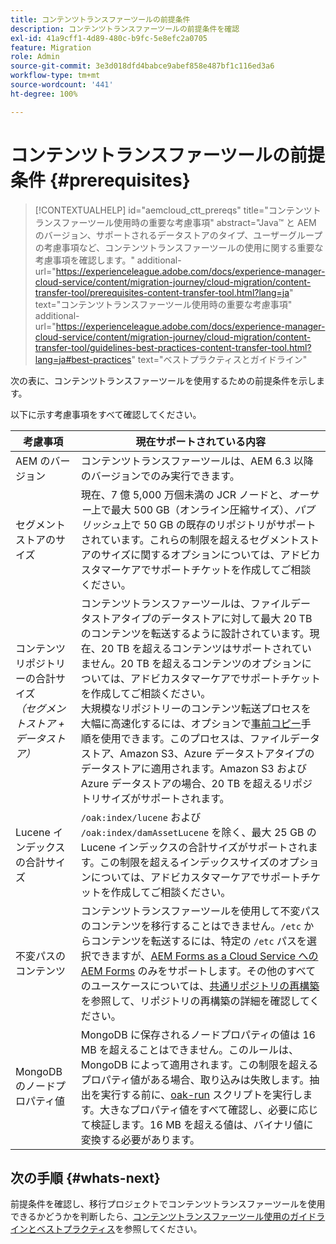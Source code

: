 ```yaml
---
title: コンテンツトランスファーツールの前提条件
description: コンテンツトランスファーツールの前提条件を確認
exl-id: 41a9cff1-4d89-480c-b9fc-5e8efc2a0705
feature: Migration
role: Admin
source-git-commit: 3e3d018dfd4babce9abef858e487bf1c116ed3a6
workflow-type: tm+mt
source-wordcount: '441'
ht-degree: 100%

---
```



# コンテンツトランスファーツールの前提条件 {#prerequisites}

>[!CONTEXTUALHELP]
>id="aemcloud_ctt_prereqs"
>title="コンテンツトランスファーツール使用時の重要な考慮事項"
>abstract="Java™ と AEM のバージョン、サポートされるデータストアのタイプ、ユーザーグループの考慮事項など、コンテンツトランスファーツールの使用に関する重要な考慮事項を確認します。"
>additional-url="https://experienceleague.adobe.com/docs/experience-manager-cloud-service/content/migration-journey/cloud-migration/content-transfer-tool/prerequisites-content-transfer-tool.html?lang=ja" text="コンテンツトランスファーツール使用時の重要な考慮事項"
>additional-url="https://experienceleague.adobe.com/docs/experience-manager-cloud-service/content/migration-journey/cloud-migration/content-transfer-tool/guidelines-best-practices-content-transfer-tool.html?lang=ja#best-practices" text="ベストプラクティスとガイドライン"

次の表に、コンテンツトランスファーツールを使用するための前提条件を示します。

以下に示す考慮事項をすべて確認してください。

| 考慮事項 | 現在サポートされている内容 |
|--------------------------------------------------------------------|--------------------------------------------------------------------------------------------------------------------------------------------------------------------------------------------------------------------------------------------------------------------------------------------------------------------------------------------------------------------------------------------------------------------------------------------------------------------------------------------------------------------------------------------------------------------------------------------------------------------------------------------------------------------------------------------------------------------------------------------------------------------|
| AEM のバージョン | コンテンツトランスファーツールは、AEM 6.3 以降のバージョンでのみ実行できます。 |
| セグメントストアのサイズ | 現在、7 億 5,000 万個未満の JCR ノードと、*オーサー*&#x200B;上で最大 500 GB（オンライン圧縮サイズ）、*パブリッシュ*&#x200B;上で 50 GB の既存のリポジトリがサポートされています。これらの制限を超えるセグメントストアのサイズに関するオプションについては、アドビカスタマーケアでサポートチケットを作成してご相談ください。 |
| コンテンツリポジトリーの合計サイズ&#x200B;<br>*（セグメントストア + データストア）* | コンテンツトランスファーツールは、ファイルデータストアタイプのデータストアに対して最大 20 TB のコンテンツを転送するように設計されています。現在、20 TB を超えるコンテンツはサポートされていません。20 TB を超えるコンテンツのオプションについては、アドビカスタマーケアでサポートチケットを作成してご相談ください。<br>大規模なリポジトリーのコンテンツ転送プロセスを大幅に高速化するには、オプションで[事前コピー](https://experienceleague.adobe.com/docs/experience-manager-cloud-service/content/migration-journey/cloud-migration/content-transfer-tool/handling-large-content-repositories.html?lang=ja#setting-up-pre-copy-step)手順を使用できます。このプロセスは、ファイルデータストア、Amazon S3、Azure データストアタイプのデータストアに適用されます。Amazon S3 および Azure データストアの場合、20 TB を超えるリポジトリサイズがサポートされます。 |
| Lucene インデックスの合計サイズ | `/oak:index/lucene` および `/oak:index/damAssetLucene` を除く、最大 25 GB の Lucene インデックスの合計サイズがサポートされます。この制限を超えるインデックスサイズのオプションについては、アドビカスタマーケアでサポートチケットを作成してご相談ください。 |
| 不変パスのコンテンツ | コンテンツトランスファーツールを使用して不変パスのコンテンツを移行することはできません。`/etc` からコンテンツを転送するには、特定の `/etc` パスを選択できますが、[AEM Forms as a Cloud Service への AEM Forms](https://experienceleague.adobe.com/docs/experience-manager-cloud-service/content/forms/setup-configure-migrate/migrate-to-forms-as-a-cloud-service.html?lang=ja#paths-of-various-aem-forms-specific-assets) のみをサポートします。その他のすべてのユースケースについては、[共通リポジトリの再構築](https://experienceleague.adobe.com/docs/experience-manager-65/deploying/restructuring/all-repository-restructuring-in-aem-6-5.html?lang=ja)を参照して、リポジトリの再構築の詳細を確認してください。 |
| MongoDB のノードプロパティ値 | MongoDB に保存されるノードプロパティの値は 16 MB を超えることはできません。このルールは、MongoDB によって適用されます。この制限を超えるプロパティ値がある場合、取り込みは失敗します。抽出を実行する前に、[oak-run](https://repo1.maven.org/maven2/org/apache/jackrabbit/oak-run/1.38.0/oak-run-1.38.0.jar) スクリプトを実行します。大きなプロパティ値をすべて確認し、必要に応じて検証します。16 MB を超える値は、バイナリ値に変換する必要があります。 |

## 次の手順 {#whats-next}

前提条件を確認し、移行プロジェクトでコンテンツトランスファーツールを使用できるかどうかを判断したら、[コンテンツトランスファーツール使用のガイドラインとベストプラクティス](https://experienceleague.adobe.com/docs/experience-manager-cloud-service/content/migration-journey/cloud-migration/content-transfer-tool/guidelines-best-practices-content-transfer-tool.html?lang=ja)を参照してください。